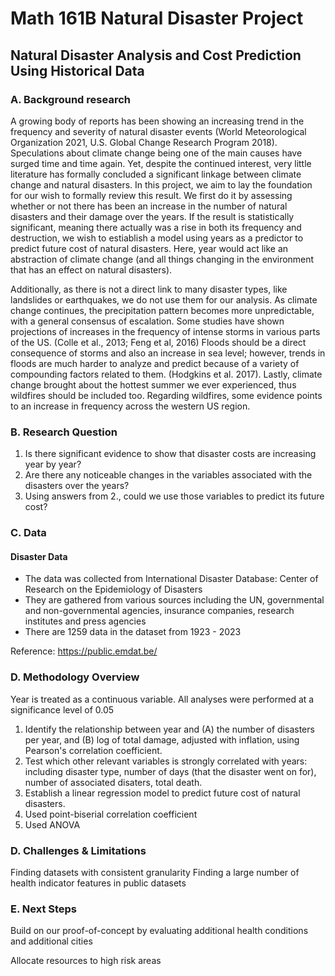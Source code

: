# Math 161B Natural Disaster Project

## Natural Disaster Analysis and Cost Prediction Using Historical Data

### A. Background research
A growing body of reports has been showing an increasing trend in the frequency and severity of natural disaster events (World Meteorological Organization 2021, U.S. Global Change Research Program 2018). Speculations about climate change being one of the main causes have surged time and time again. Yet, despite the continued interest, very little literature has formally concluded a significant linkage between climate change and natural disasters. In this project, we aim to lay the foundation for our wish to formally review this result. We first do it by assessing whether or not there has been an increase in the number of natural disasters and their damage over the years. If the result is statistically significant, meaning there actually was a rise in both its frequency and destruction,  we wish to estiablish a model using years as a predictor to predict future cost of natural disasters. Here, year would act like an abstraction of climate change (and all things changing in the environment that has an effect on natural disasters).

Additionally, as there is not a direct link to many disaster types, like landslides or earthquakes, we do not use them for our analysis. As climate change continues, the precipitation pattern becomes more unpredictable, with a general consensus of escalation. Some studies have shown projections of increases in the frequency of intense storms in various parts of the US. (Colle et al., 2013; Feng et al, 2016) Floods should be a direct consequence of storms and also an increase in sea level; however, trends in floods are much harder to analyze and predict because of a variety of compounding factors related to them. (Hodgkins et al. 2017). Lastly, climate change brought about the hottest summer we ever experienced, thus wildfires should be included too. Regarding wildfires, some evidence points to an increase in frequency across the western US region. 


###  B. Research Question

1. Is there significant evidence to show that disaster costs are increasing year by year?
2. Are there any noticeable changes in the variables associated with the disasters over the years?
3. Using answers from 2., could we use those variables to predict its future cost?


###  C. Data
#### Disaster Data
* The data was collected from International Disaster Database: Center of Research on the Epidemiology of Disasters
* They are gathered from various sources including the UN, governmental and non-governmental agencies, insurance companies, research institutes and press agencies
* There are 1259 data in the dataset from 1923 - 2023

Reference: https://public.emdat.be/


### D. Methodology Overview
Year is treated as a continuous variable. All analyses were performed at a significance level of 0.05
1. Identify the relationship between year and (A) the number of disasters per year, and (B) log of total damage, adjusted with inflation, using Pearson's correlation coefficient. 
2. Test which other relevant variables is strongly correlated with years: including disaster type, number of days (that the disaster went on for), number of associated disaters, total death. 
3. Establish a linear regression model to predict future cost of natural disasters.
4. Used point-biserial correlation coefficient
5. Used ANOVA


### D. Challenges & Limitations
Finding datasets with consistent granularity
Finding a large number of health indicator features in public datasets

### E. Next Steps
Build on our proof-of-concept by evaluating additional health conditions and additional cities

Allocate resources to high risk areas












